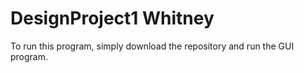 # DesignProject1 Whitney
To run this program, simply download the repository and run the GUI program.

